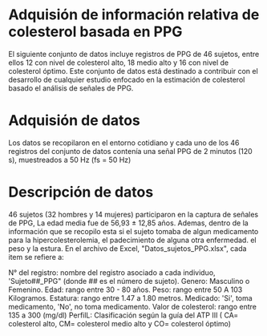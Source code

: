 
# Adquisión de información relativa de colesterol basada en PPG
El siguiente conjunto de datos incluye registros de PPG de 46 sujetos, entre ellos 12 con nivel de colesterol alto, 18 medio alto y 16 con nivel de colesterol óptimo. Este conjunto de datos está destinado a contribuir con el desarrollo de cualquier estudio enfocado en la estimación de colesterol basado el análisis de señales de PPG.
# Adquisión de datos 
Los datos se recopilaron en el entorno cotidiano y cada uno de los 46 registros del conjunto de datos contenía una señal PPG de 2 minutos (120 s), muestreados a 50 Hz (fs = 50 Hz)
# Descripción de datos 
46 sujetos (32 hombres y 14 mujeres) participaron en la captura de señales de PPG, La edad media fue de 56,93 ± 12,85 años. Ademas, dentro de la información que se recopilo esta si el sujeto tomaba de algun medicamento para la hipercolesterolemia, el padecimiento de alguna otra enfermedad. el peso y la estura. En el archivo de Excel, "Datos_sujetos_PPG.xlsx", cada item se refiere a:

N° del registro: nombre del registro asociado a cada individuo, 'Sujeto##_PPG" (donde ## es el número de sujeto).
Genero: Masculino o Femenino.
Edad: rango entre 30 - 80 años.
Peso: rango entre 50 A 103 Kilogramos.
Estatura: rango entre 1.47 a 1.80 metros.
Medicado: 'Si', toma medicamento, 'No', no toma medicamento. 
Valor de colesterol: rango entre  135 a 300 (mg/dl)
PerfilL: Clasificación según la guía del ATP III ( CA= colesterol alto, CM= colesterol medio alto y CO= colesterol óptimo)
